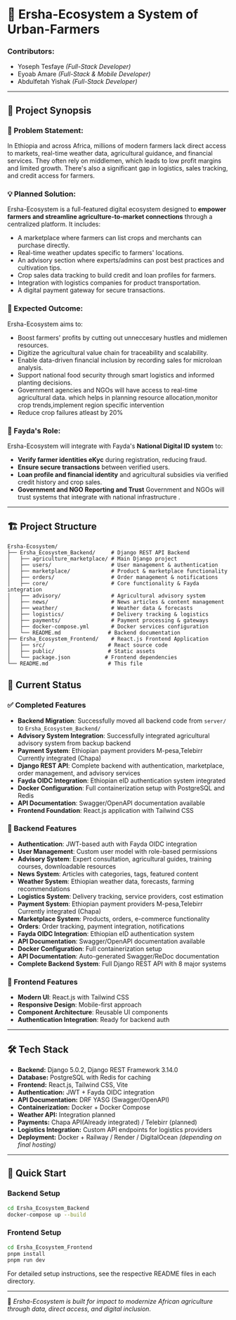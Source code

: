 # 🌾 Ersha-Ecosystem a System of Urban-Farmers 

### Contributors:
- Yoseph Tesfaye *(Full-Stack Developer)*
- Eyoab Amare *(Full-Stack & Mobile Developer)*
- Abdulfetah Yishak *(Full-Stack Developer)*

---

## 📌 Project Synopsis

### 🧠 Problem Statement:
In Ethiopia and across Africa, millions of modern farmers lack direct access to markets, real-time weather data, agricultural guidance, and financial services. They often rely on middlemen, which leads to low profit margins and limited growth. There's also a significant gap in logistics, sales tracking, and credit access for farmers.

### 💡 Planned Solution:
Ersha-Ecosystem is a full-featured digital ecosystem designed to **empower farmers and streamline agriculture-to-market connections** through a centralized platform. It includes:

- A marketplace where farmers can list crops and merchants can purchase directly.
- Real-time weather updates specific to farmers' locations.
- An advisory section where experts/admins can post best practices and cultivation tips.
- Crop sales data tracking to build credit and loan profiles for farmers.
- Integration with logistics companies for product transportation.
- A digital payment gateway for secure transactions.

### 🎯 Expected Outcome:
Ersha-Ecosystem aims to:
- Boost farmers' profits by cutting out unneccesary hustles and midlemen resources.
- Digitize the agricultural value chain for traceability and scalability.
- Enable data-driven financial inclusion by recording sales for microloan analysis.
- Support national food security through smart logistics and informed planting decisions.
- Government agencies and NGOs will have access to real-time agricultural data. which helps in planning resource allocation,monitor crop trends,implement region specific intervention
- Reduce crop failures atleast by 20%

### 🧩 Fayda's Role:
Ersha-Ecosystem will integrate with Fayda's **National Digital ID system** to:
- **Verify farmer identities eKyc** during registration, reducing fraud.
- **Ensure secure transactions** between verified users.
- **Loan profile and financial identity** and agricultural subsidies via verified credit history and crop sales.
- **Government and NGO Reporting and Trust** Government and NGOs will trust systems that integrate with national infrastructure .

---

## 🏗️ Project Structure

```
Ersha-Ecosystem/
├── Ersha_Ecosystem_Backend/     # Django REST API Backend
│   ├── agriculture_marketplace/ # Main Django project
│   ├── users/                   # User management & authentication
│   ├── marketplace/             # Product & marketplace functionality
│   ├── orders/                  # Order management & notifications
│   ├── core/                    # Core functionality & Fayda integration
│   ├── advisory/                # Agricultural advisory system
│   ├── news/                    # News articles & content management
│   ├── weather/                 # Weather data & forecasts
│   ├── logistics/               # Delivery tracking & logistics
│   ├── payments/                # Payment processing & gateways
│   ├── docker-compose.yml       # Docker services configuration
│   └── README.md               # Backend documentation
├── Ersha_Ecosystem_Frontend/    # React.js Frontend Application
│   ├── src/                    # React source code
│   ├── public/                 # Static assets
│   └── package.json           # Frontend dependencies
└── README.md                   # This file
```

## 🚀 Current Status

### ✅ Completed Features
- **Backend Migration**: Successfully moved all backend code from `server/` to `Ersha_Ecosystem_Backend/`
- **Advisory System Integration**: Successfully integrated agricultural advisory system from backup backend
- **Payment System**: Ethiopian payment providers M-pesa,Telebirr Currently integrated (Chapa)
- **Django REST API**: Complete backend with authentication, marketplace, order management, and advisory services
- **Fayda OIDC Integration**: Ethiopian eID authentication system integrated
- **Docker Configuration**: Full containerization setup with PostgreSQL and Redis
- **API Documentation**: Swagger/OpenAPI documentation available
- **Frontend Foundation**: React.js application with Tailwind CSS

### 🔧 Backend Features
- **Authentication**: JWT-based auth with Fayda OIDC integration
- **User Management**: Custom user model with role-based permissions
- **Advisory System**: Expert consultation, agricultural guides, training courses, downloadable resources
- **News System**: Articles with categories, tags, featured content
- **Weather System**: Ethiopian weather data, forecasts, farming recommendations
- **Logistics System**: Delivery tracking, service providers, cost estimation
- **Payment System**: Ethiopian payment providers M-pesa,Telebirr Currently integrated (Chapa)
- **Marketplace System**: Products, orders, e-commerce functionality
- **Orders**: Order tracking, payment integration, notifications
- **Fayda OIDC Integration**: Ethiopian eID authentication system
- **API Documentation**: Swagger/OpenAPI documentation available
- **Docker Configuration**: Full containerization setup 
- **API Documentation**: Auto-generated Swagger/ReDoc documentation
- **Complete Backend System**: Full Django REST API with 8 major systems

### 🎨 Frontend Features
- **Modern UI**: React.js with Tailwind CSS
- **Responsive Design**: Mobile-first approach
- **Component Architecture**: Reusable UI components
- **Authentication Integration**: Ready for backend auth

---

## 🛠️ Tech Stack

- **Backend:** Django 5.0.2, Django REST Framework 3.14.0
- **Database:** PostgreSQL with Redis for caching
- **Frontend:** React.js, Tailwind CSS, Vite
- **Authentication:** JWT + Fayda OIDC integration
- **API Documentation:** DRF YASG (Swagger/OpenAPI)
- **Containerization:** Docker + Docker Compose
- **Weather API:** Integration planned
- **Payments:** Chapa API(Already integrated) / Telebirr (planned)
- **Logistics Integration:** Custom API endpoints for logistics providers
- **Deployment:** Docker + Railway / Render / DigitalOcean *(depending on final hosting)*

---

## 🚀 Quick Start

### Backend Setup
```bash
cd Ersha_Ecosystem_Backend
docker-compose up --build
```

### Frontend Setup
```bash
cd Ersha_Ecosystem_Frontend
pnpm install
pnpm run dev
```

For detailed setup instructions, see the respective README files in each directory.

---

🏁 *Ersha-Ecosystem is built for impact to modernize African agriculture through data, direct access, and digital inclusion.*  

